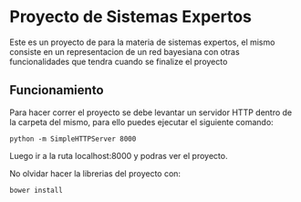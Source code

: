 # Proyecto de Sistemas Expertos

Este es un proyecto de para la materia de sistemas expertos, el mismo
consiste en un representacion de un red bayesiana con otras funcionalidades
que tendra cuando se finalize el proyecto 

## Funcionamiento

Para hacer correr el proyecto se debe levantar un servidor HTTP dentro
de la carpeta del mismo, para ello puedes ejecutar el siguiente comando:

`python -m SimpleHTTPServer 8000`

Luego ir a la ruta localhost:8000 y podras ver el proyecto.

No olvidar hacer la librerias del proyecto con:

`bower install` 

